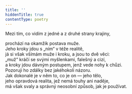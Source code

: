 ```yaml
---
title: ''
hiddenTitle: true
contentType: poetry
---
```


<section>

Mezi tím, co vidím z jedné a z druhé strany krajiny,

prochází na okamžik postava muže.  
Jeho kroky jdou s „ním“ v téže realitě,  
já si však všímám muže i kroku, a jsou to dvě věci:  
„muž“ kráčí se svými myšlenkami, falešný a cizí,  
a kroky jdou dávným postupem, jenž vede nohy k chůzi.  
Pozoruji ho zdálky bez jakéhokoli názoru.  
Jak dokonalé je v něm to, co je on — jeho tělo,  
jeho opravdová realita, jež nemá touhy ani naděje,  
má však svaly a správný neosobní způsob, jak je používat.

</section>
